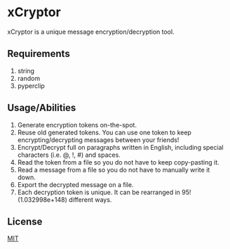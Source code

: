 # xCryptor

xCryptor is a unique message encryption/decryption tool.

## Requirements

1) string
2) random
2) pyperclip


## Usage/Abilities

1) Generate encryption tokens on-the-spot.
2) Reuse old generated tokens. You can use one token to keep encrypting/decrypting messages between your friends!
3) Encrypt/Decrypt full on paragraphs written in English, including special characters (i.e. @, !, #) and spaces.
4) Read the token from a file so you do not have to keep copy-pasting it.
5) Read a message from a file so you do not have to manually write it down.
6) Export the decrypted message on a file.
5) Each decryption token is unique. It can be rearranged in 95! (1.032998e+148) different ways.

## License
[MIT](https://choosealicense.com/licenses/mit/)
